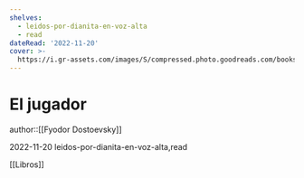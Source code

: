 ```yaml
---
shelves:
  - leidos-por-dianita-en-voz-alta
  - read
dateRead: '2022-11-20'
cover: >-
  https://i.gr-assets.com/images/S/compressed.photo.goodreads.com/books/1638400794l/59738094._SY475_.jpg
---
```

# El jugador

author::[[Fyodor Dostoevsky]]

2022-11-20
leidos-por-dianita-en-voz-alta,read

[[Libros]]